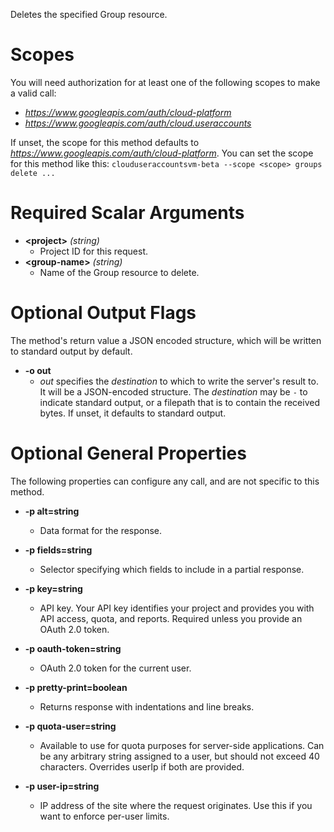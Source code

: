 Deletes the specified Group resource.
# Scopes

You will need authorization for at least one of the following scopes to make a valid call:

* *https://www.googleapis.com/auth/cloud-platform*
* *https://www.googleapis.com/auth/cloud.useraccounts*

If unset, the scope for this method defaults to *https://www.googleapis.com/auth/cloud-platform*.
You can set the scope for this method like this: `clouduseraccountsvm-beta --scope <scope> groups delete ...`
# Required Scalar Arguments
* **&lt;project&gt;** *(string)*
    - Project ID for this request.
* **&lt;group-name&gt;** *(string)*
    - Name of the Group resource to delete.

# Optional Output Flags

The method's return value a JSON encoded structure, which will be written to standard output by default.

* **-o out**
    - *out* specifies the *destination* to which to write the server's result to.
      It will be a JSON-encoded structure.
      The *destination* may be `-` to indicate standard output, or a filepath that is to contain the received bytes.
      If unset, it defaults to standard output.
# Optional General Properties

The following properties can configure any call, and are not specific to this method.

* **-p alt=string**
    - Data format for the response.

* **-p fields=string**
    - Selector specifying which fields to include in a partial response.

* **-p key=string**
    - API key. Your API key identifies your project and provides you with API access, quota, and reports. Required unless you provide an OAuth 2.0 token.

* **-p oauth-token=string**
    - OAuth 2.0 token for the current user.

* **-p pretty-print=boolean**
    - Returns response with indentations and line breaks.

* **-p quota-user=string**
    - Available to use for quota purposes for server-side applications. Can be any arbitrary string assigned to a user, but should not exceed 40 characters. Overrides userIp if both are provided.

* **-p user-ip=string**
    - IP address of the site where the request originates. Use this if you want to enforce per-user limits.
